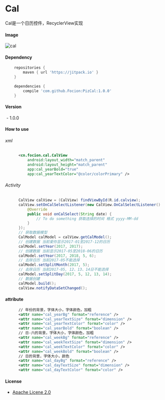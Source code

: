 # Cal

Cal是一个日历控件，RecyclerView实现

#### Image
![cal](https://raw.githubusercontent.com/Focion/PizRes/master/images/img_cal_view.png)

#### Dependency
```gradle
    repositories {
        maven { url 'https://jitpack.io' }
    }
    
    dependencies {
        compile 'com.github.Focion:PizCal:1.0.0'
    }
```

#### Version

  - 1.0.0
  
#### How to use

###### xml
```xml
      <cn.focion.cal.CalView
          android:layout_width="match_parent"
          android:layout_height="match_parent"
          app:cal_yearBold="true"
          app:cal_yearTextColor="@color/colorPrimary" />
```

###### Activity
```java
      CalView calView = (CalView) findViewById(R.id.calview);
      calView.setOnCalSelectListener(new CalView.OnCalSelectListener() {
          @Override
          public void onCalSelect(String date) {
              // To do something 获取选择的时间 格式 yyyy-MM-dd
          }
      });
      // 获取数据模型
      CalModel calModel = calView.getCalModel();
      // 创建数据 当前爱你显示2017-01至2017-12的日历
      calModel.setYear(2017, 2017);
      // 创建数据 当前显示2017-05至2018-06的日历
      calModel.setYear(2017, 2018, 5, 6);
      // 去除日历 当前2017-05不能选择
      calModel.setSplitMonth(2017, 5);
      // 去除日历 当前2017-05, 12、13、14日不能选择
      calModel.setSplitDay(2017, 5, 12, 13, 14);
      // 数据创建
      calModel.build();
      calView.notifyDataSetChanged();
```

#### attribute
```xml
      // 年份的背景，字体大小，字体颜色，加粗
      <attr name="cal_yearBg" format="reference" />
      <attr name="cal_yearTextSize" format="dimension" />
      <attr name="cal_yearTextColor" format="color" />
      <attr name="cal_yearBold" format="boolean" />
      // 日-六的背景，字体大小，字体颜色，加粗
      <attr name="cal_weekBg" format="reference" />
      <attr name="cal_weekTextSize" format="dimension" />
      <attr name="cal_weekTextColor" format="color" />
      <attr name="cal_weekBold" format="boolean" />
      // 日的背景，字体大小，颜色
      <attr name="cal_dayBg" format="reference" />
      <attr name="cal_dayTextSize" format="dimension" />
      <attr name="cal_dayTextColor" format="color" />
```

#### License
  * [Apache Licene 2.0]


[Apache Licene 2.0]:<http://www.apache.org/licenses/LICENSE-2.0>
